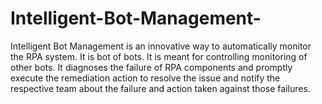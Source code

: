 # Intelligent-Bot-Management-
Intelligent Bot Management is an innovative way to automatically monitor the RPA system. It is bot of bots. It is meant for controlling monitoring of other bots. It diagnoses the failure of RPA components and promptly execute the remediation action to resolve the issue and notify the respective team about the failure and action taken against those failures.
